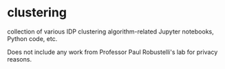 # clustering
collection of various IDP clustering algorithm-related Jupyter notebooks, Python code, etc.

Does not include any work from Professor Paul Robustelli's lab for privacy reasons.
